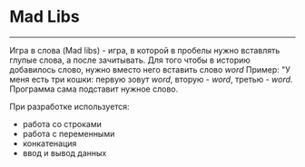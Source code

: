 # Mad Libs

***

Игра в слова (Mad libs) - игра, в которой в пробелы нужно вставлять глупые слова, а после зачитывать. Для того чтобы в историю добавилось слово, нужно вместо него вставить слово $word$
Пример: "У меня есть три кошки: первую зовут $word$, вторую - $word$, третью - $word$. Программа сама подставит нужное слово.

При разработке используется:
* работа со строками
* работа с переменными
* конкатенация
* ввод и вывод данных